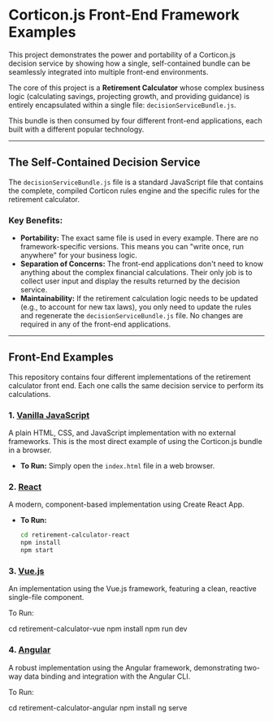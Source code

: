 # Corticon.js Front-End Framework Examples

This project demonstrates the power and portability of a Corticon.js decision service by showing how a single, self-contained bundle can be seamlessly integrated into multiple front-end environments.

The core of this project is a **Retirement Calculator** whose complex business logic (calculating savings, projecting growth, and providing guidance) is entirely encapsulated within a single file: `decisionServiceBundle.js`.

This bundle is then consumed by four different front-end applications, each built with a different popular technology.

---

## The Self-Contained Decision Service

The `decisionServiceBundle.js` file is a standard JavaScript file that contains the complete, compiled Corticon rules engine and the specific rules for the retirement calculator.

### Key Benefits:
- **Portability:** The exact same file is used in every example. There are no framework-specific versions. This means you can "write once, run anywhere" for your business logic.
- **Separation of Concerns:** The front-end applications don't need to know anything about the complex financial calculations. Their only job is to collect user input and display the results returned by the decision service.
- **Maintainability:** If the retirement calculation logic needs to be updated (e.g., to account for new tax laws), you only need to update the rules and regenerate the `decisionServiceBundle.js` file. No changes are required in any of the front-end applications.

---

## Front-End Examples

This repository contains four different implementations of the retirement calculator front end. Each one calls the same decision service to perform its calculations.

### 1. [Vanilla JavaScript](./retirement-calculator-vanilla-javaScript/)
A plain HTML, CSS, and JavaScript implementation with no external frameworks. This is the most direct example of using the Corticon.js bundle in a browser.
- **To Run:** Simply open the `index.html` file in a web browser.

### 2. [React](./retirement-calculator-react/)
A modern, component-based implementation using Create React App.
- **To Run:**
  ```bash
  cd retirement-calculator-react
  npm install
  npm start

### 3. [Vue.js](retirement-calculator-vue)
An implementation using the Vue.js framework, featuring a clean, reactive single-file component.

To Run:

cd retirement-calculator-vue
npm install
npm run dev

### 4. [Angular](retirement-calculator-angular)
A robust implementation using the Angular framework, demonstrating two-way data binding and integration with the Angular CLI.

To Run:

cd retirement-calculator-angular
npm install
ng serve
